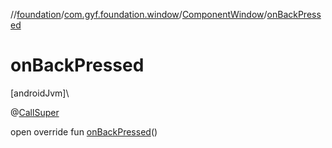 //[foundation](../../../index.md)/[com.gyf.foundation.window](../index.md)/[ComponentWindow](index.md)/[onBackPressed](on-back-pressed.md)

# onBackPressed

[androidJvm]\

@[CallSuper](https://developer.android.com/reference/kotlin/androidx/annotation/CallSuper.html)

open override fun [onBackPressed](on-back-pressed.md)()